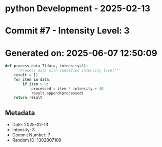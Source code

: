 ﻿# python Development - 2025-02-13
# Commit #7 - Intensity Level: 3
# Generated on: 2025-06-07 12:50:09
```python
def process_data_7(data, intensity=3):
    '''Process data with specified intensity level'''
    result = []
    for item in data:
        if item > 0:
            processed = item * intensity + 40
            result.append(processed)
    return result
```
## Metadata
- Date: 2025-02-13
- Intensity: 3
- Commit Number: 7
- Random ID: 1302807109
